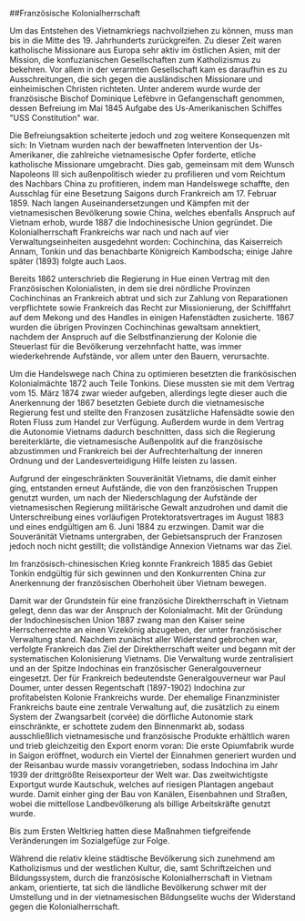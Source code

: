 ##Französische Kolonialherrschaft

Um das Entstehen des Vietnamkriegs nachvollziehen zu können, muss man bis in die Mitte des 19. Jahrhunderts zurückgreifen.
Zu dieser Zeit waren katholische Missionare aus Europa sehr aktiv im östlichen Asien, mit der Mission, die konfuzianischen Gesellschaften zum Katholizismus zu bekehren.
Vor allem in der verarmten Gesellschaft kam es daraufhin es zu Ausschreitungen, die sich gegen die ausländischen Missionare und einheimischen Christen richteten.
Unter anderem wurde wurde der französische Bischof Dominique Lefèbvre in Gefangenschaft genommen, dessen Befreiung im Mai 1845 Aufgabe des Us-Amerikanischen Schiffes "USS Constitution" war.

Die Befreiungsaktion scheiterte jedoch und zog weitere Konsequenzen mit sich: In Vietnam wurden nach der bewaffneten Intervention der Us-Amerikaner, die zahlreiche vietnamesische Opfer forderte, etliche katholische Missionare umgebracht.
Dies gab, gemeinsam mit dem Wunsch Napoleons III sich außenpolitisch wieder zu profilieren und vom Reichtum des Nachbars China zu profitieren, indem man Handelswege schaffte, den Ausschlag für eine Besetzung Saigons durch Frankreich am 17. Februar 1859.
Nach langen Auseinandersetzungen und Kämpfen mit der vietnamesischen Bevölkerung sowie China, welches ebenfalls Anspruch auf Vietnam erhob, wurde 1887 die Indochinesische Union gegründet.
Die Kolonialherrschaft Frankreichs war nach und nach auf vier Verwaltungseinheiten ausgedehnt worden: Cochinchina, das Kaiserreich Annam, Tonkin und das benachbarte Königreich Kambodscha; einige Jahre später (1893) folgte auch Laos.

Bereits 1862 unterschrieb die Regierung in Hue einen Vertrag mit den Französischen Kolonialisten, in dem sie drei nördliche Provinzen Cochinchinas an Frankreich abtrat und sich zur Zahlung von Reparationen verpflichtete sowie Frankreich das Recht zur Missionierung, der Schifffahrt auf dem Mekong und des Handles in einigen Hafenstädten zusicherte.
1867 wurden die übrigen Provinzen Cochinchinas gewaltsam annektiert, nachdem der Anspruch auf die Selbstfinanzierung der Kolonie die Steuerlast für die Bevölkerung verzehnfacht hatte, was immer wiederkehrende Aufstände, vor allem unter den Bauern, verursachte.

Um die Handelswege nach China zu optimieren besetzten die frankösischen Kolonialmächte 1872 auch Teile Tonkins.
Diese mussten sie mit dem Vertrag vom 15. März 1874 zwar wieder aufgeben, allerdings legte dieser auch die Anerkennung der 1867 besetzten Gebiete durch die vietnamesische Regierung fest und stellte den Franzosen zusätzliche Hafensädte sowie den Roten Fluss zum Handel zur Verfügung.
Außerdem wurde in dem Vertrag die Autonomie Vietnams dadurch beschnitten, dass sich die Regierung bereiterklärte, die vietnamesische Außenpolitk auf die französische abzustimmen und Frankreich bei der Aufrechterhaltung der inneren Ordnung und der Landesverteidigung Hilfe leisten zu lassen.

Aufgrund der eingeschränkten Souveränität Vietnams, die damit einher ging, entstanden erneut Aufstände, die von den französischen Truppen genutzt wurden, um nach der Niederschlagung der Aufstände der vietnamesischen Regierung militärische Gewalt anzudrohen und damit die Unterschreibung eines vorläufigen Protektoratsvertrages im August 1883 und eines endgültigen am 6. Juni 1884 zu erzwingen. Damit war die Souveränität Vietnams untergraben, der Gebietsanspruch der Franzosen jedoch noch nicht gestillt; die vollständige Annexion Vietnams war das Ziel.

Im französisch-chinesischen Krieg konnte Frankreich 1885 das Gebiet Tonkin endgültig für sich gewinnen und den Konkurrenten China zur Anerkennung der französischen Oberhoheit über Vietnam bewegen.

Damit war der Grundstein für eine französiche Direktherrschaft in Vietnam gelegt, denn das war der Anspruch der Kolonialmacht.
Mit der Gründung der Indochinesischen Union 1887 zwang man den Kaiser seine Herrscherrechte an einen Vizekönig abzugeben, der unter französischer Verwaltung stand.
Nachdem zunächst aller Widerstand gebrochen war, verfolgte Frankreich das Ziel der Direktherrschaft weiter und begann mit der systematischen Kolonisierung Vietnams.
Die Verwaltung wurde zentralisiert und an der Spitze Indochinas ein französischer Generalgouverneur eingesetzt.
Der für Frankreich bedeutendste Generalgouverneur war Paul Doumer, unter dessen  Regentschaft (1897-1902) Indochina zur profitabelsten Kolonie Frankreichs wurde.
Der ehemalige Finanzminister Frankreichs baute eine zentrale Verwaltung auf, die zusätzlich zu einem System der Zwangsarbeit (corvée) die dörfliche Autonomie stark einschränkte, er schottete zudem den Binnenmarkt ab, sodass ausschließlich vietnamesische und französische Produkte erhältlich waren und trieb gleichzeitig den Export enorm voran:
Die erste Opiumfabrik wurde in Saigon eröffnet, wodurch ein Viertel der Einnahmen generiert wurden und der Reisanbau wurde massiv vorangetrieben, sodass Indochina im Jahr 1939 der drittgrößte Reisexporteur der Welt war.
Das zweitwichtigste Exportgut wurde Kautschuk, welches auf riesigen Plantagen angebaut wurde.
Damit einher ging der Bau von Kanälen, Eisenbahnen und Straßen, wobei die mittellose Landbevölkerung als billige Arbeitskräfte genutzt wurde.

Bis zum Ersten Weltkrieg hatten diese Maßnahmen tiefgreifende Veränderungen im Sozialgefüge zur Folge.

Während die relativ kleine städtische Bevölkerung sich zunehmend am Katholizismus und der westlichen Kultur, die, samt Schriftzeichen und Bildungssystem, durch die französische Kolonialherrschaft in Vietnam ankam, orientierte, tat sich die ländliche Bevölkerung schwer mit der Umstellung und in der vietnamesischen Bildungselite wuchs der Widerstand gegen die Kolonialherrschaft.
